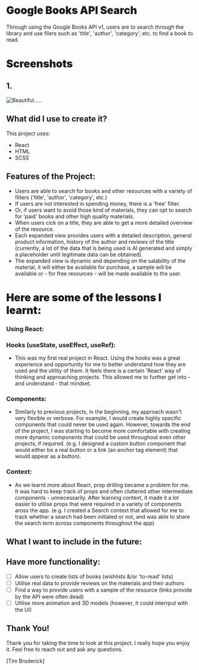 <h1 style="font-weight: 900"> Google Books API Search </h1>

Through using the Google Books API v1, users are to search through the library and use filers such as 'title', 'author', 'category', etc. to find a book to read. 

<h1 style="font-weight: 900"> Screenshots </h1>

## 1. 

![Beautiful.....](./assets/morsecode.png)

## What did I use to create it?

This project uses:

-   React
-   HTML
-   SCSS

## Features of the Project:

-  Users are able to search for books and other resources with a variety of filters ('title', 'author', 'category', etc.)
-  If users are not interested in spending money, there is a 'free' filter.
-  Or, if users want to avoid those kind of materials, they can opt to search for 'paid' books and other high quality materials. 
-  When users cick on a title, they are able to get a more detailed overview of the resource.
-  Each expanded view provides users with a detailed description, general product information, history of the author and reviews of the title (currently, a lot of the data that is being used is AI generated and simply a placeholder until legitimate data can be obtained).
-  The expanded view is dynamic and depending on the salability of the material, it will either be available for purchase, a sample will be available or - for free resources - will be made available to the user. 

<h1 style="font-weight: 900"> Here are some of the lessons I learnt:</h1>

### Using React:

### Hooks (useState, useEffect, useRef):

-  This was my first real project in React. Using the hooks was a great experience and opportunity for me to better understand how they are used and the utility of them. It feels there is a certain 'React' way of thinking and approaching projects. This allowed me to further get into - and understand - that mindset. 
  
### Components:

- Similarly to previous projects, in the beginning, my approach wasn't very flexible or verbose. For example, I would create highly specific components that could never be used again. However, towards the end of the project, I was starting to become more comfortable with creating more dynamic components that could be used throughout even other projects, if required. (e.g. I designed a custom button component that would either be a real button or a link (an anchor tag element) that would appear as a button).

### Context:

- As we learnt more about React, prop drilling became a problem for me. It was hard to keep track of props and often cluttered other intermediate components - unnecessarily. After learning context, it made it a lot easier to utilise props that were required in a variety of components aross the app. (e.g. I created a Search context that allowed for me to track whether a search had been initiated or not, and was able to share the search term across components throughout the app)

## What I want to include in the future:

## Have more functionality:

-   [ ] Allow users to create lists of books (wishlists &/or 'to-read' lists)
-   [ ] Utilise real data to provide reviews on the materials and their authors 
-   [ ] Find a way to provide users with a sample of the resource (links provide by the API were often dead)
-   [ ] Utilise more animation and 3D models (however, it could interrput with the UI)

## Thank You!

Thank you for taking the time to look at this project. I really hope you enjoy it.
Feel free to reach out and ask any questions.

[Tim Broderick]
